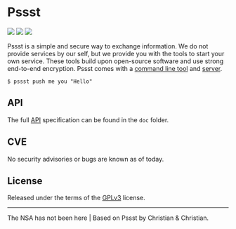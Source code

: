 Pssst
=====
[![](https://img.shields.io/badge/version-2.6.4-brightgreen.svg)](https://github.com/cuhsat/pssst/archive/master.zip)
[![](https://img.shields.io/travis/cuhsat/pssst.svg)](https://travis-ci.org/cuhsat/pssst)
[![](https://img.shields.io/badge/deploy-heroku-blue.svg)](https://heroku.com/deploy)

Pssst is a simple and secure way to exchange information. We do not provide
services by our self, but we provide you with the tools to start your own
service. These tools build upon open-source software and use strong end-to-end
encryption. Pssst comes with a [command line tool](doc/cli.md) and
[server](doc/server.md).

```
$ pssst push me you "Hello"
```

API
---
The full [API](/doc/api.md) specification can be found in the `doc` folder.

CVE
---
No security advisories or bugs are known as of today.

License
-------
Released under the terms of the [GPLv3](LICENSE) license.

----
The NSA has not been here | Based on Pssst by Christian & Christian.
